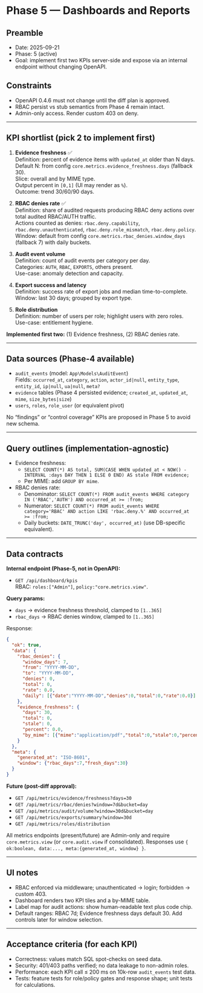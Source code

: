# Phase 5 — Dashboards and Reports

## Preamble
- Date: 2025-09-21
- Phase: 5 (active)
- Goal: implement first two KPIs server-side and expose via an internal endpoint without changing OpenAPI.

## Constraints
- OpenAPI 0.4.6 must not change until the diff plan is approved.
- RBAC persist vs stub semantics from Phase 4 remain intact.
- Admin-only access. Render custom 403 on deny.

---

## KPI shortlist (pick 2 to implement first)
1) **Evidence freshness** ✅  
   Definition: percent of evidence items with `updated_at` older than N days.  
   Default N: from config `core.metrics.evidence_freshness.days` (fallback 30).  
   Slice: overall and by MIME type.  
   Output percent in `[0,1]` (UI may render as `%`).  
   Outcome: trend 30/60/90 days.

2) **RBAC denies rate** ✅  
   Definition: share of audited requests producing RBAC deny actions over total audited RBAC/AUTH traffic.  
   Actions counted as denies: `rbac.deny.capability`, `rbac.deny.unauthenticated`, `rbac.deny.role_mismatch`, `rbac.deny.policy`.  
   Window: default from config `core.metrics.rbac_denies.window_days` (fallback 7) with daily buckets.

3) **Audit event volume**  
   Definition: count of audit events per category per day.  
   Categories: `AUTH`, `RBAC`, `EXPORTS`, others present.  
   Use-case: anomaly detection and capacity.

4) **Export success and latency**  
   Definition: success rate of export jobs and median time-to-complete.  
   Window: last 30 days; grouped by export type.

5) **Role distribution**  
   Definition: number of users per role; highlight users with zero roles.  
   Use-case: entitlement hygiene.

**Implemented first two:** (1) Evidence freshness, (2) RBAC denies rate.

---

## Data sources (Phase-4 available)
- `audit_events` (model: `App\Models\AuditEvent`)  
  Fields: `occurred_at`, `category`, `action`, `actor_id|null`, `entity_type`, `entity_id`, `ip|null`, `ua|null`, `meta?`
- `evidence` tables (Phase 4 persisted evidence; `created_at`, `updated_at`, `mime`, `size_bytes|size`)  
- `users`, `roles`, `role_user` (or equivalent pivot)

No “findings” or “control coverage” KPIs are proposed in Phase 5 to avoid new schema.

---

## Query outlines (implementation-agnostic)
- Evidence freshness:
  - `SELECT COUNT(*) AS total, SUM(CASE WHEN updated_at < NOW() - INTERVAL :days DAY THEN 1 ELSE 0 END) AS stale FROM evidence;`
  - Per MIME: add `GROUP BY mime`.
- RBAC denies rate:
  - Denominator: `SELECT COUNT(*) FROM audit_events WHERE category IN ('RBAC','AUTH') AND occurred_at >= :from;`
  - Numerator: `SELECT COUNT(*) FROM audit_events WHERE category='RBAC' AND action LIKE 'rbac.deny.%' AND occurred_at >= :from;`
  - Daily buckets: `DATE_TRUNC('day', occurred_at)` (use DB-specific equivalent).

---

## Data contracts
**Internal endpoint (Phase-5, not in OpenAPI):**
- `GET /api/dashboard/kpis`  
  RBAC: `roles:["Admin"]`, `policy:"core.metrics.view"`.

**Query params:**
- `days` → evidence freshness threshold, clamped to `[1..365]`  
- `rbac_days` → RBAC denies window, clamped to `[1..365]`

Response:
```json
{
  "ok": true,
  "data": {
    "rbac_denies": {
      "window_days": 7,
      "from": "YYYY-MM-DD",
      "to": "YYYY-MM-DD",
      "denies": 0,
      "total": 0,
      "rate": 0.0,
      "daily": [{"date":"YYYY-MM-DD","denies":0,"total":0,"rate":0.0}]
    },
    "evidence_freshness": {
      "days": 30,
      "total": 0,
      "stale": 0,
      "percent": 0.0,
      "by_mime": [{"mime":"application/pdf","total":0,"stale":0,"percent":0.0}]
    }
  },
  "meta": {
    "generated_at": "ISO-8601",
    "window": {"rbac_days":7,"fresh_days":30}
  }
}
```

**Future (post-diff approval):**
- `GET /api/metrics/evidence/freshness?days=30`
- `GET /api/metrics/rbac/denies?window=7d&bucket=day`
- `GET /api/metrics/audit/volume?window=30d&bucket=day`
- `GET /api/metrics/exports/summary?window=30d`
- `GET /api/metrics/roles/distribution`

All metrics endpoints (present/future) are Admin-only and require `core.metrics.view` (or `core.audit.view` if consolidated). Responses use `{ ok:boolean, data:..., meta:{generated_at, window} }`.

---

## UI notes
- RBAC enforced via middleware; unauthenticated → login; forbidden → custom 403.
- Dashboard renders two KPI tiles and a by-MIME table.
- Label map for audit actions: show human-readable text plus code chip.
- Default ranges: RBAC 7d; Evidence freshness days default 30. Add controls later for window selection.

---

## Acceptance criteria (for each KPI)
- Correctness: values match SQL spot-checks on seed data.
- Security: 401/403 paths verified; no data leakage to non-admin roles.
- Performance: each KPI call ≤ 200 ms on 10k-row `audit_events` test data.
- Tests: feature tests for role/policy gates and response shape; unit tests for calculations.
